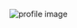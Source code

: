 ![profile image](https://am21.mediaite.com/tms/cnt/uploads/2017/09/Screen-Shot-2017-09-28-at-11.15.16-AM.jpg)
